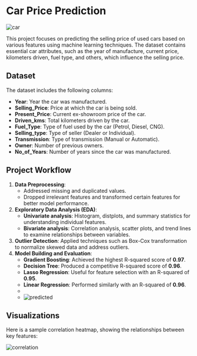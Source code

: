 
# Car Price Prediction

![car](https://github.com/user-attachments/assets/7d4304bb-6c07-46a3-99e0-ab70bb5de8fb)

This project focuses on predicting the selling price of used cars based on various features using machine learning techniques. The dataset contains essential car attributes, such as the year of manufacture, current price, kilometers driven, fuel type, and others, which influence the selling price.

## Dataset

The dataset includes the following columns:

- **Year**: Year the car was manufactured.
- **Selling_Price**: Price at which the car is being sold.
- **Present_Price**: Current ex-showroom price of the car.
- **Driven_kms**: Total kilometers driven by the car.
- **Fuel_Type**: Type of fuel used by the car (Petrol, Diesel, CNG).
- **Selling_type**: Type of seller (Dealer or Individual).
- **Transmission**: Type of transmission (Manual or Automatic).
- **Owner**: Number of previous owners.
- **No_of_Years**: Number of years since the car was manufactured.

## Project Workflow

1. **Data Preprocessing**: 
   - Addressed missing and duplicated values.
   - Dropped irrelevant features and transformed certain features for better model performance.
2. **Exploratory Data Analysis (EDA)**: 
   - **Univariate analysis**: Histogram, distplots, and summary statistics for understanding individual features.
   - **Bivariate analysis**: Correlation analysis, scatter plots, and trend lines to examine relationships between variables.
3. **Outlier Detection**: Applied techniques such as Box-Cox transformation to normalize skewed data and address outliers.
4. **Model Building and Evaluation**: 
   - **Gradient Boosting**: Achieved the highest R-squared score of **0.97**.
   - **Decision Tree**: Produced a competitive R-squared score of **0.96**.
   - **Lasso Regression**: Useful for feature selection with an R-squared of **0.95**.
   - **Linear Regression**: Performed similarly with an R-squared of **0.96**.
   - 
   - ![predicted](https://github.com/user-attachments/assets/f798f9d4-1b85-41c1-869c-217c197d4134)

## Visualizations

Here is a sample correlation heatmap, showing the relationships between key features:

![correlation](https://github.com/user-attachments/assets/0edd586d-26d0-40dc-bcc9-a93acbeefd4f)


